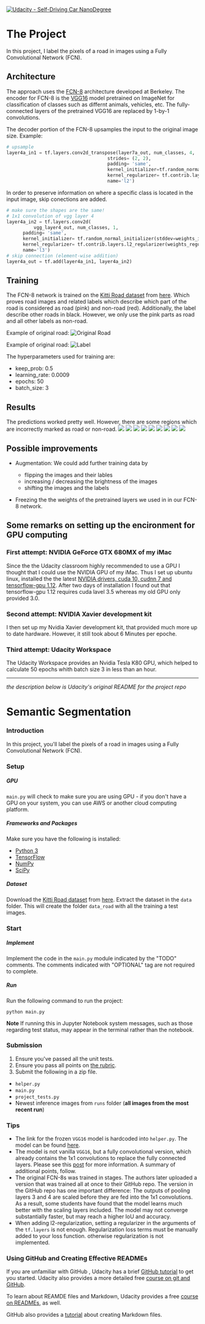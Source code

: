 [![Udacity - Self-Driving Car NanoDegree](https://s3.amazonaws.com/udacity-sdc/github/shield-carnd.svg)](http://www.udacity.com/drive)

# The Project
In this project, I label the pixels of a road in images using a Fully Convolutional Network (FCN).

## Architecture
The approach uses the [FCN-8](https://people.eecs.berkeley.edu/~jonlong/long_shelhamer_fcn.pdf) architecture developed at Berkeley. The encoder for FCN-8 is the [VGG16](https://s3-us-west-1.amazonaws.com/udacity-selfdrivingcar/vgg.zip) model pretrained on ImageNet for classification of classes such as differnt animals, vehicles, etc. 
The fully-connected layers of the pretrained VGG16 are replaced by 1-by-1 convolutions. 

The decoder portion of the FCN-8 upsamples the input to the original image size.
Example:
```python
# upsample
layer4a_in1 = tf.layers.conv2d_transpose(layer7a_out, num_classes, 4, 
	                                 strides= (2, 2), 
	                                 padding= 'same', 
	                                 kernel_initializer=tf.random_normal_initializer(stddev=weights_initializer_stddev), 
	                                 kernel_regularizer= tf.contrib.layers.l2_regularizer(weights_regularized_l2),
	                                 name='l2')
```

In order to preserve information on where a specific class is located in the input image, skip conections are added. 
```python
# make sure the shapes are the same!
# 1x1 convolution of vgg layer 4
layer4a_in2 = tf.layers.conv2d(
          vgg_layer4_out, num_classes, 1, 
	  padding= 'same', 
	  kernel_initializer= tf.random_normal_initializer(stddev=weights_initializer_stddev), 
	  kernel_regularizer= tf.contrib.layers.l2_regularizer(weights_regularized_l2),
	  name='l3')
# skip connection (element-wise addition)
layer4a_out = tf.add(layer4a_in1, layer4a_in2)
```

## Training
The FCN-8 network is trained on the [Kitti Road dataset](http://www.cvlibs.net/datasets/kitti/eval_road.php) from [here](http://www.cvlibs.net/download.php?file=data_road.zip). Which proves road images and related labels which describe which part of the road is considered as road (pink) and non-road (red). Additionally, the label describe other roads in black. However, we only use the pink parts as road and all other labels as non-road.

Example of original road:
![Original Road](images/um_000000.png)
 
Example of original road:
![Label](images/um_lane_000000.png)

The hyperparameters used for training are:

* keep_prob: 0.5
* learning_rate: 0.0009
* epochs: 50
* batch_size: 3


## Results
The predictions worked pretty well. However, there are some regions which are incorrectly marked as road or non-road.
![](images/uu_000005.png)
![](images/uu_000012.png)
![](images/uu_000027.png)
![](images/uu_000047.png)
![](images/uu_000050.png)
![](images/uu_000058.png)
![](images/uu_000062.png)
![](images/uu_000090.png)
![](images/uu_000093.png)


## Possible improvements
* Augmentation: We could add further training data by
  - flipping the images and their lables
  - increasing / decreasing the brightness of the images
  - shifting the images and the labels

* Freezing the the weights of the pretrained layers we used in in our FCN-8 network.
 

## Some remarks on setting up the encironment for GPU computing
### First attempt: NVIDIA GeForce GTX 680MX of my iMac
Since the the Udacity classroom highly recommended to use a GPU I thought that I could use the NVIDIA GPU of my iMac.
Thus I set up ubuntu linux, installed the the latest [NVIDIA drivers, cuda 10, cudnn 7 and tensorflow-gpu 1.12](https://medium.com/@taylordenouden/installing-tensorflow-gpu-on-ubuntu-18-04-89a142325138).
After two days of installation I found out that tensorflow-gpu 1.12 requires cuda lavel 3.5 whereas my old GPU only provided 3.0.

### Second attempt: NVIDIA Xavier development kit
I then set up my Nvidia Xavier development kit, that provided much more up to date hardware.
However, it still took about 6 Minutes per epoche.

### Third attempt: Udacity Workspace
The Udacity Workspace provides an Nvidia Tesla K80 GPU, which helped to calculate 50 epochs whith batch size 3 in less than an hour. 


---------------------------------------------------------------------------------

*the description below is Udacity's original README for the project repo*

# Semantic Segmentation
### Introduction
In this project, you'll label the pixels of a road in images using a Fully Convolutional Network (FCN).

### Setup
##### GPU
`main.py` will check to make sure you are using GPU - if you don't have a GPU on your system, you can use AWS or another cloud computing platform.
##### Frameworks and Packages
Make sure you have the following is installed:
 - [Python 3](https://www.python.org/)
 - [TensorFlow](https://www.tensorflow.org/)
 - [NumPy](http://www.numpy.org/)
 - [SciPy](https://www.scipy.org/)
##### Dataset
Download the [Kitti Road dataset](http://www.cvlibs.net/datasets/kitti/eval_road.php) from [here](http://www.cvlibs.net/download.php?file=data_road.zip).  Extract the dataset in the `data` folder.  This will create the folder `data_road` with all the training a test images.

### Start
##### Implement
Implement the code in the `main.py` module indicated by the "TODO" comments.
The comments indicated with "OPTIONAL" tag are not required to complete.
##### Run
Run the following command to run the project:
```
python main.py
```
**Note** If running this in Jupyter Notebook system messages, such as those regarding test status, may appear in the terminal rather than the notebook.

### Submission
1. Ensure you've passed all the unit tests.
2. Ensure you pass all points on [the rubric](https://review.udacity.com/#!/rubrics/989/view).
3. Submit the following in a zip file.
 - `helper.py`
 - `main.py`
 - `project_tests.py`
 - Newest inference images from `runs` folder  (**all images from the most recent run**)
 
 ### Tips
- The link for the frozen `VGG16` model is hardcoded into `helper.py`.  The model can be found [here](https://s3-us-west-1.amazonaws.com/udacity-selfdrivingcar/vgg.zip).
- The model is not vanilla `VGG16`, but a fully convolutional version, which already contains the 1x1 convolutions to replace the fully connected layers. Please see this [post](https://s3-us-west-1.amazonaws.com/udacity-selfdrivingcar/forum_archive/Semantic_Segmentation_advice.pdf) for more information.  A summary of additional points, follow. 
- The original FCN-8s was trained in stages. The authors later uploaded a version that was trained all at once to their GitHub repo.  The version in the GitHub repo has one important difference: The outputs of pooling layers 3 and 4 are scaled before they are fed into the 1x1 convolutions.  As a result, some students have found that the model learns much better with the scaling layers included. The model may not converge substantially faster, but may reach a higher IoU and accuracy. 
- When adding l2-regularization, setting a regularizer in the arguments of the `tf.layers` is not enough. Regularization loss terms must be manually added to your loss function. otherwise regularization is not implemented.
 
### Using GitHub and Creating Effective READMEs
If you are unfamiliar with GitHub , Udacity has a brief [GitHub tutorial](http://blog.udacity.com/2015/06/a-beginners-git-github-tutorial.html) to get you started. Udacity also provides a more detailed free [course on git and GitHub](https://www.udacity.com/course/how-to-use-git-and-github--ud775).

To learn about REAMDE files and Markdown, Udacity provides a free [course on READMEs](https://www.udacity.com/courses/ud777), as well. 

GitHub also provides a [tutorial](https://guides.github.com/features/mastering-markdown/) about creating Markdown files.
